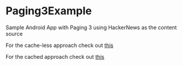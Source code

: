 # Paging3Example
Sample Android App with Paging 3 using HackerNews as the content source

For the cache-less approach check out [this](https://github.com/squaredcandy/Paging3Example/blob/master/app/src/main/java/com/example/pagingapplication/services/paging/HackerNewsTopStoriesPagingSource.kt)

For the cached approach check out [this](https://github.com/squaredcandy/Paging3Example/blob/master/app/src/main/java/com/example/pagingapplication/services/paging/HackerNewsTopStoriesRemoteMediator.kt)
